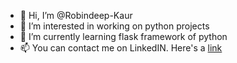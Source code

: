 - 👋 Hi, I’m @Robindeep-Kaur
- 👀 I’m interested in working on python projects
- 🌱 I’m currently learning flask framework of python
- 📫 You can contact me on LinkedIN. Here's a [link](https://www.linkedin.com/in/robindeep-kaur-88400316b)
<!--- 💞️ I’m looking to collaborate on ... --->
<!---
Robindeep-Kaur/Robindeep-Kaur is a ✨ special ✨ repository because its `README.md` (this file) appears on your GitHub profile.
You can click the Preview link to take a look at your changes.
--->
